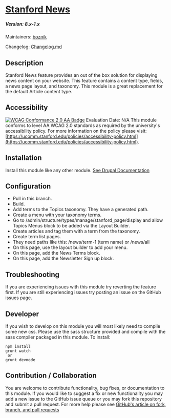 # [Stanford News](https://github.com/SU-SOE/stanford_news)
##### Version: 8.x-1.x

Maintainers: [boznik](https://github.com/boznik)

Changelog: [Changelog.md](CHANGELOG.md)

Description
---

Stanford News feature provides an out of the box solution for displaying news content on your website. This feature contains a content type, fields, a news page layout, and taxonomy. This module is a great replacement for the default Article content type.

Accessibility
---
[![WCAG Conformance 2.0 AA Badge](https://www.w3.org/WAI/wcag2AA-blue.png)](https://www.w3.org/TR/WCAG20/)
Evaluation Date: N/A
This module conforms to level AA WCAG 2.0 standards as required by the university's accessibility policy. For more information on the policy please visit: [https://ucomm.stanford.edu/policies/accessibility-policy.html](https://ucomm.stanford.edu/policies/accessibility-policy.html).

Installation
---

Install this module like any other module. [See Drupal Documentation](https://drupal.org/documentation/install/modules-themes/modules-8)

Configuration
---

- Pull in this branch.
- Build.
- Add terms to the Topics taxonomy. They have a generated path.
- Create a menu with your taxonomy terms.
- Go to /admin/structure/types/manage/stanford_page/display and allow Topics Menus block to be added via the Layout Builder.
- Create articles and tag them with a term from the taxonomy.
- Create term list pages.
- They need paths like this: /news/term-1 (term name) or /news/all
- On this page, use the layout builder to add your menu.
- On this page, add the News Terms block.
- On this page, add the Newsletter Sign up block.


Troubleshooting
---

If you are experiencing issues with this module try reverting the feature first. If you are still experiencing issues try posting an issue on the GitHub issues page.

Developer
---

If you wish to develop on this module you will most likely need to compile some new css. Please use the sass structure provided and compile with the sass compiler packaged in this module. To install:

```
npm install
grunt watch
 or
grunt devmode
```

Contribution / Collaboration
---

You are welcome to contribute functionality, bug fixes, or documentation to this module. If you would like to suggest a fix or new functionality you may add a new issue to the GitHub issue queue or you may fork this repository and submit a pull request. For more help please see [GitHub's article on fork, branch, and pull requests](https://help.github.com/articles/using-pull-requests)
